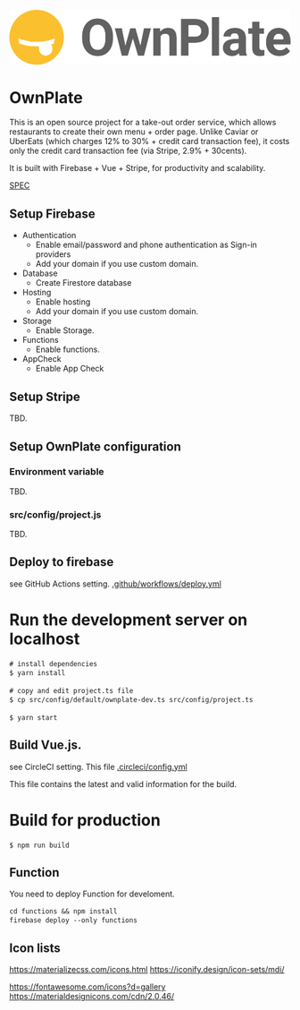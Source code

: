 ![OwnPlate-Logo](https://github.com/Nakajima-Foundation/ownplate/blob/master/public/OwnPlate-Logo-Horizontal-YellowBlack.svg)

# OwnPlate

This is an open source project for a take-out order service, which allows restaurants to create their own menu + order page. Unlike Caviar or UberEats (which charges 12% to 30% + credit card transaction fee), it costs only the credit card transaction fee (via Stripe, 2.9% + 30cents). 

It is built with Firebase + Vue + Stripe, for productivity and scalability.

[SPEC](./docs/SPEC.md)


## Setup Firebase

 - Authentication
   - Enable email/password and phone authentication as Sign-in providers
   - Add your domain if you use custom domain.
 - Database
   - Create Firestore database
 - Hosting
   - Enable hosting
   - Add your domain if you use custom domain.
 - Storage
   - Enable Storage.
 - Functions
   - Enable functions.
 - AppCheck
   - Enable App Check
   
## Setup Stripe
TBD.

## Setup OwnPlate configuration

### Environment variable
TBD.

### src/config/project.js 
TBD.

## Deploy to firebase
see GitHub Actions setting.
[.github/workflows/deploy.yml](./.github/workflows/deploy.yml)

# Run the development server on localhost

```
# install dependencies
$ yarn install

# copy and edit project.ts file
$ cp src/config/default/ownplate-dev.ts src/config/project.ts

$ yarn start
```

## Build Vue.js.

see CircleCI setting.
This file 
[.circleci/config.yml](./.circleci/config.yml)

This file contains the latest and valid information for the build.

# Build for production
```
$ npm run build
```

## Function

You need to deploy Function for	develoment.

```
cd functions && npm install
firebase deploy --only functions
```

## Icon lists

https://materializecss.com/icons.html
https://iconify.design/icon-sets/mdi/

https://fontawesome.com/icons?d=gallery
https://materialdesignicons.com/cdn/2.0.46/


